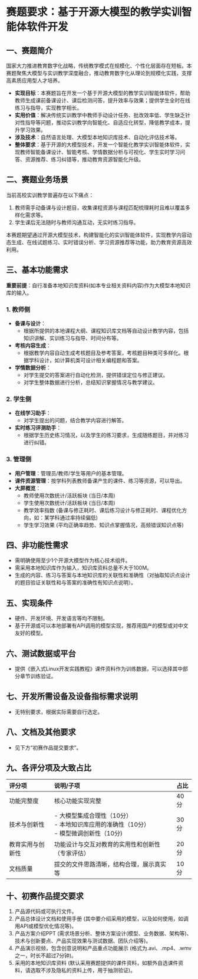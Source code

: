 
# 赛题要求：基于开源大模型的教学实训智能体软件开发

## 一、赛题简介

国家大力推进教育数字化战略，传统教学模式在规模化、个性化层面存在短板。本赛题聚焦大模型与实训教学深度融合，推动教育数字化从理论到规模化实践，支撑高素质应用型人才培养。

*   **实现目标**：本赛题旨在开发一个基于开源大模型的教学实训智能体软件，帮助教师生成课前备课设计、课后检测问答，提升效率与效果；提供学生全时在线练习与指导，实现教学相长。
*   **实用价值**：解决传统实训教学中教师手动设计任务、批改效率低、学生缺乏针对性指导等问题，推动实训教学向智能化、自适应化转型，降低教学成本，提升学习效果。
*   **涉及技术**：自然语言处理、大模型本地知识库技术、自动化评估技术等。
*   **整体要求**：基于开源的大模型技术，开发一个智能化教学实训智能体软件，实现教师智能备课设计、智能考核、学情数据分析与可视化、学生实时学习问答、资源推荐、练习纠错等，推动教育资源智能化升级。

## 二、赛题业务场景

当前高校实训教学普遍存在以下痛点：

1.  教师需手动备课与设计题目，收集课程资源与课程匹配梳理耗时且难以覆盖多样化需求等。
2.  学生课后无法随时与教师沟通互动，无实时练习指导。

本赛题期望通过开源大模型技术，构建智能化的实训智能体软件，实现教学内容动态生成、在线试题练习、实时错误分析、学习资源推荐等功能，助力教育资源高效利用。

## 三、基本功能需求

**重要前提**：自行准备本地知识库资料(如本专业相关资料内容)作为大模型本地知识库的输入。

### 1. 教师侧

*   **备课与设计**：
    *   根据所提供的本地课程大纲、课程知识库文档等自动设计教学内容，包括知识讲解、实训练习与指导、时间分布等。
*   **考核内容生成**：
    *   根据教学内容自动生成考核题目及参考答案，考核题目种类可多样化。根据学科设计，如计算机类可设计相关编程题和答案。
*   **学情数据分析**：
    *   对学生提交的答案进行自动化检测，提供错误定位与修正建议。
    *   对学生整体数据进行分析，总结知识掌握情况与教学建议。

### 2. 学生侧

*   **在线学习助手**：
    *   对学生提出的问题，结合教学内容进行解答。
*   **实时练习评测助手**：
    *   根据学生历史练习情况，以及学生的练习要求，生成随练题目，并对练习进行纠错。

### 3. 管理侧

*   **用户管理**：管理员/教师/学生等用户的基本管理。
*   **课件资源管理**：按学科列表教师备课产生的课件、练习等资源，可以导出。
*   **大屏概览**：
    *   教师使用次数统计/活跃板块 (当日/本周)
    *   学生使用次数统计/活跃板块 (当日/本周)
    *   教学效率指数 (备课与修正耗时、课后练习设计与修正耗时、课程优化方向，如：某学科通过率持续偏低)
    *   学生学习效果 (平均正确率趋势、知识点掌握情况，高频错误知识点等)

## 四、非功能性需求

*   需明确使用至少1个开源大模型作为核心技术组件。
*   需采用本地知识库作为输入，知识库资料总量不大于100M。
*   生成的内容、练习与答案与本地知识库的关联性和准确性（对抽取知识点设计的题目验证关联性和与答案的准确性有知识点说明）。

## 五、实现条件

*   硬件、开发环境、开发语言等均不限制。
*   基于开源或可以本地部署有API调用的模型实现，推荐用国产的模型或对中文友好的模型。

## 六、测试数据或平台

*   提供《嵌入式Linux开发实践教程》课件资料作为训练数据，可以选择其中部分章节训练验证。

## 七、开发所需设备及设备指标需求说明

*   无特别要求，根据实际需要自行选定。

## 八、文档及其他要求

*   见下方“初赛作品提交要求”。

## 九、各评分项及大致占比

| 评分项         | 说明/子项                                                                  | 占比  |
| :------------- | :------------------------------------------------------------------------- | :---- |
| 功能完整度     | 核心功能实现完整                                                             | 40分  |
| 技术与创新性   | - 大模型集成合理性（10分）<br>- 本地知识库应用的准确性（10分）<br>- 模型微调创新性（10分) | 30分  |
| 教育实用与创新性 | 功能设计与交互对教育的实用性和创新性（专家评估）                             | 20分  |
| 文档质量       | 提交的文件思路清晰，结构合理，展示真实等                                         | 10分  |

## 十、初赛作品提交要求

1.  产品源代码或可执行文件。
2.  产品总体设计文档和使用手册 (其中要介绍采用的模型，以及如何使用，如调用API或模型优化情况等)。
3.  产品方案介绍PPT (需求场景分析、整体方案设计(模型、业务数据、架构等)、技术与创新要点、产品实现效果与测试数据、团队介绍等)。
4.  产品演示视频，包含创意说明和产品重点功能展示 (格式为.avi、.mp4、.wmv之一，时长不超过7分钟)。
5.  采用的本地知识库资料 (默认采用赛题提供的课件资料，如额外自选课件资料，请选取不涉及隐私的资料上传，用于抽测验证)。
